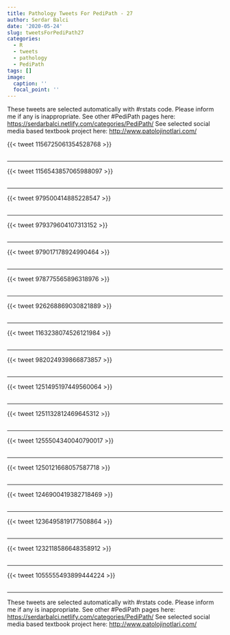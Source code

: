 ```yaml
---
title: Pathology Tweets For PediPath - 27
author: Serdar Balci
date: '2020-05-24'
slug: tweetsForPediPath27
categories:
  - R
  - tweets
  - pathology
  - PediPath
tags: []
image:
  caption: ''
  focal_point: ''
---
```



These tweets are selected automatically with #rstats code. Please inform me if any is inappropriate.
See other #PediPath pages here: https://serdarbalci.netlify.com/categories/PediPath/ 
See selected social media based textbook project here: http://www.patolojinotlari.com/

{{< tweet 1156725061354528768 >}}
<br>
<br>
<hr>
{{< tweet 1156543857065988097 >}}
<br>
<br>
<hr>
{{< tweet 979500414885228547 >}}
<br>
<br>
<hr>
{{< tweet 979379604107313152 >}}
<br>
<br>
<hr>
{{< tweet 979017178924990464 >}}
<br>
<br>
<hr>
{{< tweet 978775565896318976 >}}
<br>
<br>
<hr>
{{< tweet 926268869030821889 >}}
<br>
<br>
<hr>
{{< tweet 1163238074526121984 >}}
<br>
<br>
<hr>
{{< tweet 982024939866873857 >}}
<br>
<br>
<hr>
{{< tweet 1251495197449560064 >}}
<br>
<br>
<hr>
{{< tweet 1251132812469645312 >}}
<br>
<br>
<hr>
{{< tweet 1255504340040790017 >}}
<br>
<br>
<hr>
{{< tweet 1250121668057587718 >}}
<br>
<br>
<hr>
{{< tweet 1246900419382718469 >}}
<br>
<br>
<hr>
{{< tweet 1236495819177508864 >}}
<br>
<br>
<hr>
{{< tweet 1232118586648358912 >}}
<br>
<br>
<hr>
{{< tweet 1055555493899444224 >}}
<br>
<br>
<hr>


These tweets are selected automatically with #rstats code. Please inform me if any is inappropriate.
See other #PediPath pages here: https://serdarbalci.netlify.com/categories/PediPath/ 
See selected social media based textbook project here: http://www.patolojinotlari.com/
